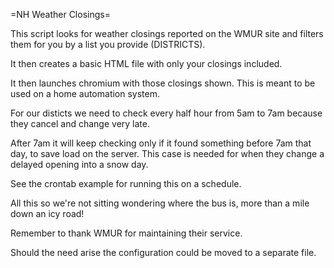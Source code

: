 =NH Weather Closings=

This script looks for weather closings reported on the WMUR site and filters them for you by a list you provide (DISTRICTS).

It then creates a basic HTML file with only your closings included.

It then launches chromium with those closings shown.  This is meant to be used on a home automation system.

For our disticts we need to check every half hour from 5am to 7am because they cancel and change very late.

After 7am it will keep checking only if it found something before 7am that day, to save load on the server.  This case is needed for when they change a delayed opening into a snow day.

See the crontab example for running this on a schedule.

All this so we're not sitting wondering where the bus is, more than a mile down an icy road!

Remember to thank WMUR for maintaining their service.

Should the need arise the configuration could be moved to a separate file.
